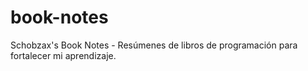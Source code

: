 # book-notes
Schobzax's Book Notes - Resúmenes de libros de programación para fortalecer mi aprendizaje.
